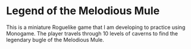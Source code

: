 # Legend of the Melodious Mule
This is a miniature Roguelike game that I am developing to practice using Monogame. The player travels through 10 levels of caverns to find the legendary bugle of the Melodious Mule.
